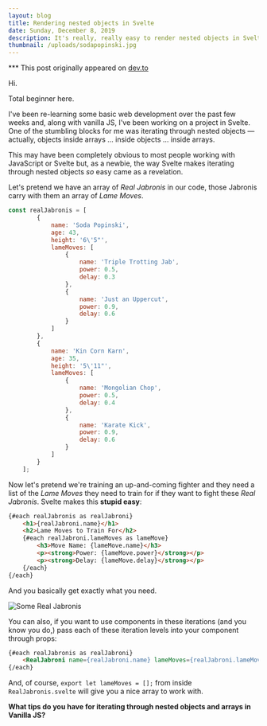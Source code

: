 ```yaml
---
layout: blog
title: Rendering nested objects in Svelte
date: Sunday, December 8, 2019
description: It's really, really easy to render nested objects in Svelte.
thumbnail: /uploads/sodapopinski.jpg
---
```

*** This post originally appeared on [dev.to](https://dev.to/trainingmontage/rendering-nested-objects-in-svelte-9mh)

Hi.

Total beginner here.

I've been re-learning some basic web development over the past few weeks and, along with vanilla JS, I've been working on a project in Svelte. One of the stumbling blocks for me was iterating through nested objects — actually, objects inside arrays ... inside objects ... inside arrays.

This may have been completely obvious to most people working with JavaScript or Svelte but, as a newbie, the way Svelte makes iterating through nested objects *so* easy came as a revelation.

Let's pretend we have an array of *Real Jabronis* in our code, those Jabronis carry with them an array of *Lame Moves*.
```javascript
const realJabronis = [
		{
			name: 'Soda Popinski',
			age: 43,
			height: '6\'5"',
			lameMoves: [
				{
					name: 'Triple Trotting Jab',
					power: 0.5,
					delay: 0.3
				},
				{
					name: 'Just an Uppercut',
					power: 0.9,
					delay: 0.6
				}
			]
		},
		{
			name: 'Kin Corn Karn',
			age: 35,
			height: '5\'11"',
			lameMoves: [
				{
					name: 'Mongolian Chop',
					power: 0.5,
					delay: 0.4
				},
				{
					name: 'Karate Kick',
					power: 0.9,
					delay: 0.6
				}
			]
		}
	];
```

Now let's pretend we're training an up-and-coming fighter and they need a list of the *Lame Moves* they need to train for if they want to fight these *Real Jabronis*. Svelte makes this **stupid easy**:

```html
{#each realJabronis as realJabroni}
	<h1>{realJabroni.name}</h1>
	<h2>Lame Moves to Train For</h2>
	{#each realJabroni.lameMoves as lameMove}
		<h3>Move Name: {lameMove.name}</h3>
		<p><strong>Power: {lameMove.power}</strong></p>
		<p><strong>Delay: {lameMove.delay}</strong></p>
	{/each}
{/each}
```

And you basically get exactly what you need.

![Some Real Jabronis](https://thepracticaldev.s3.amazonaws.com/i/gszw0x1wr9l9vguygnzj.png)

You can also, if you want to use components in these iterations (and you know you do,) pass each of these iteration levels into your component through props:

```html
{#each realJabronis as realJabroni}
	<RealJabroni name={realJabroni.name} lameMoves={realJabroni.lameMoves} />
{/each}
```

And, of course, `export let lameMoves = [];` from inside `RealJabronis.svelte` will give you a nice array to work with.

**What tips do you have for iterating through nested objects and arrays in Vanilla JS?**